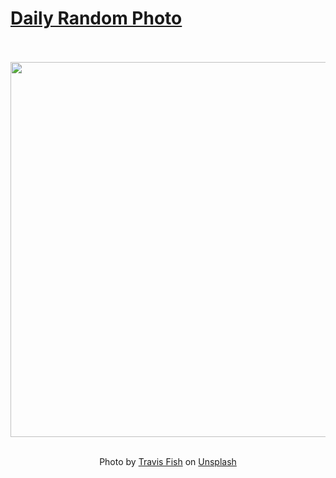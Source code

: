 # [Daily Random Photo](https://www.dailyrandomphoto.com/)

<div align="center">
  <br>
  <br>
  <a href="https://www.dailyrandomphoto.com/p/2025/2025-07-13/"><img src="https://images.unsplash.com/photo-1743427533188-d15184903f63?crop=entropy&cs=tinysrgb&fit=max&fm=jpg&ixid=M3w3NzUwOHwwfDF8cmFuZG9tfHx8fHx8fHx8MTc1MjM2ODE5MXw&ixlib=rb-4.1.0&q=80&w=1080" width="600px"></a>
  <br>
  <br>
  <p class="has-text-grey">Photo by <a href="https://unsplash.com/@travisfishl?utm_source=Daily%20Random%20Photo&amp;utm_medium=referral" target="_blank" rel="noopener noreferrer">Travis Fish</a> on <a href="https://unsplash.com/photos/stone-stairs-lead-to-a-beautiful-white-building-B8JID1Gt_BU?utm_source=Daily%20Random%20Photo&amp;utm_medium=referral" target="_blank" rel="noopener noreferrer">Unsplash</a></p>
</div>
